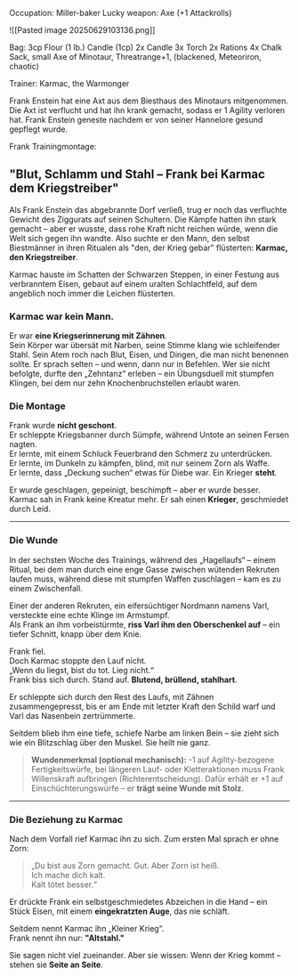 Occupation: Miller-baker
Lucky weapon: Axe (+1 Attackrolls)

![[Pasted image 20250629103136.png]]

Bag:
3cp
Flour (1 lb.)
Candle (1cp)
2x Candle
3x Torch
2x Rations
4x Chalk
Sack, small
Axe of Minotaur, Threatrange+1, (blackened, Meteoriron, chaotic)

Trainer: Karmac, the Warmonger

Frank Enstein hat eine Axt aus dem Biesthaus des Minotaurs mitgenommen. Die Axt ist verflucht und hat ihn krank gemacht, sodass er 1 Agility verloren hat. Frank Enstein geneste nachdem er von seiner Hannelore gesund gepflegt wurde. 

Frank Trainingmontage: 

## **"Blut, Schlamm und Stahl – Frank bei Karmac dem Kriegstreiber"**

Als Frank Enstein das abgebrannte Dorf verließ, trug er noch das verfluchte Gewicht des Ziggurats auf seinen Schultern. Die Kämpfe hatten ihn stark gemacht – aber er wusste, dass rohe Kraft nicht reichen würde, wenn die Welt sich gegen ihn wandte. Also suchte er den Mann, den selbst Biestmänner in ihren Ritualen als "den, der Krieg gebar" flüsterten: **Karmac, den Kriegstreiber**.

Karmac hauste im Schatten der Schwarzen Steppen, in einer Festung aus verbranntem Eisen, gebaut auf einem uralten Schlachtfeld, auf dem angeblich noch immer die Leichen flüsterten.

### **Karmac war kein Mann.**

Er war **eine Kriegserinnerung mit Zähnen**.  
Sein Körper war übersät mit Narben, seine Stimme klang wie schleifender Stahl. Sein Atem roch nach Blut, Eisen, und Dingen, die man nicht benennen sollte. Er sprach selten – und wenn, dann nur in Befehlen. Wer sie nicht befolgte, durfte den „Zehntanz“ erleben – ein Übungsduell mit stumpfen Klingen, bei dem nur zehn Knochenbruchstellen erlaubt waren.

### **Die Montage**

Frank wurde **nicht geschont**.  
Er schleppte Kriegsbanner durch Sümpfe, während Untote an seinen Fersen nagten.  
Er lernte, mit einem Schluck Feuerbrand den Schmerz zu unterdrücken.  
Er lernte, im Dunkeln zu kämpfen, blind, mit nur seinem Zorn als Waffe.  
Er lernte, dass „Deckung suchen“ etwas für Diebe war. Ein Krieger **steht**.

Er wurde geschlagen, gepeinigt, beschimpft – aber er wurde besser. Karmac sah in Frank keine Kreatur mehr. Er sah einen **Krieger**, geschmiedet durch Leid.

---

### **Die Wunde**

In der sechsten Woche des Trainings, während des „Hagellaufs“ – einem Ritual, bei dem man durch eine enge Gasse zwischen wütenden Rekruten laufen muss, während diese mit stumpfen Waffen zuschlagen – kam es zu einem Zwischenfall.

Einer der anderen Rekruten, ein eifersüchtiger Nordmann namens Varl, versteckte eine echte Klinge im Armstumpf.  
Als Frank an ihm vorbeistürmte, **riss Varl ihm den Oberschenkel auf** – ein tiefer Schnitt, knapp über dem Knie.

Frank fiel.  
Doch Karmac stoppte den Lauf nicht.  
„Wenn du liegst, bist du tot. Lieg nicht.“  
Frank biss sich durch. Stand auf. **Blutend, brüllend, stahlhart**.

Er schleppte sich durch den Rest des Laufs, mit Zähnen zusammengepresst, bis er am Ende mit letzter Kraft den Schild warf und Varl das Nasenbein zertrümmerte.

Seitdem blieb ihm eine tiefe, schiefe Narbe am linken Bein – sie zieht sich wie ein Blitzschlag über den Muskel. Sie heilt nie ganz.

> **Wundenmerkmal (optional mechanisch):** -1 auf Agility-bezogene Fertigkeitswürfe, bei längeren Lauf- oder Kletteraktionen muss Frank Willenskraft aufbringen (Richterentscheidung). Dafür erhält er +1 auf Einschüchterungswürfe – er **trägt seine Wunde mit Stolz**.

---

### **Die Beziehung zu Karmac**

Nach dem Vorfall rief Karmac ihn zu sich. Zum ersten Mal sprach er ohne Zorn:

> „Du bist aus Zorn gemacht. Gut. Aber Zorn ist heiß.  
> Ich mache dich kalt.  
> Kalt tötet besser.“

Er drückte Frank ein selbstgeschmiedetes Abzeichen in die Hand – ein Stück Eisen, mit einem **eingekratzten Auge**, das nie schläft.

Seitdem nennt Karmac ihn „Kleiner Krieg“.  
Frank nennt ihn nur: **"Altstahl."**

Sie sagen nicht viel zueinander. Aber sie wissen: Wenn der Krieg kommt – stehen sie **Seite an Seite**.
